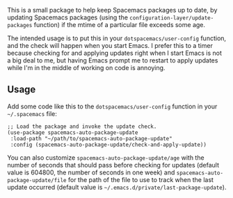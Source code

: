 This is a small package to help keep Spacemacs packages up to date, by updating
Spacemacs packages (using the `configuration-layer/update-packages` function) if
the mtime of a particular file exceeds some age.

The intended usage is to put this in your `dotspacemacs/user-config` function,
and the check will happen when you start Emacs. I prefer this to a timer because
checking for and applying updates right when I start Emacs is not a big deal to
me, but having Emacs prompt me to restart to apply updates while I'm in the
middle of working on code is annoying.

## Usage

Add some code like this to the `dotspacemacs/user-config` function in your
`~/.spacemacs` file:

```elisp
;; Load the package and invoke the update check.
(use-package spacemacs-auto-package-update
 :load-path "~/path/to/spacemacs-auto-package-update"
 :config (spacemacs-auto-package-update/check-and-apply-update))
```

You can also customize `spacemacs-auto-package-update/age` with the number of
seconds that should pass before checking for updates (default value is 604800,
the number of seconds in one week) and `spacemacs-auto-package-update/file` for
the path of the file to use to track when the last update occurred (default
value is `~/.emacs.d/private/last-package-update`).
